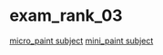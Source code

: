 # exam_rank_03
[micro_paint subject](micro_paint/subject.en.txt)
[mini_paint subject](mini_paint/subject.en.txt)

